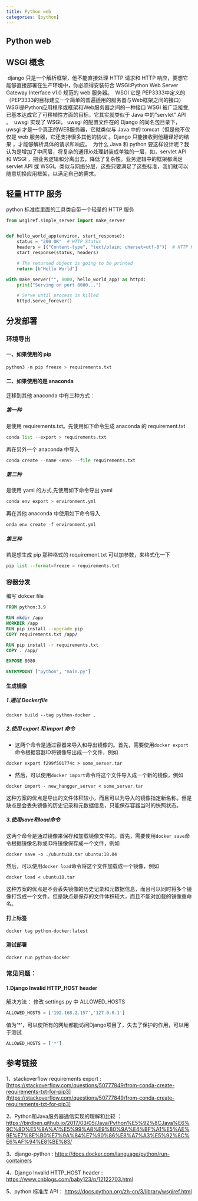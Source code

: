 ```yaml
---
title: Python web
categories: [python]
---
```


## Python web
## WSGI 概念

​	django 只是一个解析框架，他不能直接处理 HTTP 请求和 HTTP 响应，要想它能够直接部署在生产环境中，你必须得安装符合 WSGI:Python Web Server Gateway Interface v1.0 规范的 web 服务器。
​	WSGI 它是 PEP3333中定义的（PEP3333的目标建立一个简单的普遍适用的服务器与Web框架之间的接口）WSGI是Python应用程序或框架和Web服务器之间的一种接口 WSGI 被广泛接受, 已基本达成它了可移植性方面的目标，它其实就类似于 Java 中的"servlet" API 。
​	uwsgi 实现了 WSGI， uwsgi 的配置文件在的 Django 的同名包目录下，uwsgi 才是一个真正的WEB服务器，它就类似与 Java 中的 tomcat（但是他不仅仅是 web 服务器，它还支持很多其他的协议 。Django 只能接收到他翻译好的结果 ，才能够解析具体的请求和响应。
​	为什么 Java 和 python 要这样设计呢？我认为是增加了中间层，将复杂的通讯io处理封装成单独的一层，如，servlet API 和 WSGI ，把业务逻辑和分离出去，降低了复杂性。业务逻辑中的框架都满足 servlet API 或 WSGI。类似与网络分层，这些只要满足了这些标准，我们就可以随意切换应用框架，以满足自己的需求。

## 轻量 HTTP 服务

python 标准库里面的工具类自带一个轻量的 HTTP 服务

```python
from wsgiref.simple_server import make_server


def hello_world_app(environ, start_response):
    status = "200 OK"  # HTTP Status
    headers = [("Content-type", "text/plain; charset=utf-8")]  # HTTP Headers
    start_response(status, headers)

    # The returned object is going to be printed
    return [b"Hello World"]

with make_server("", 8000, hello_world_app) as httpd:
    print("Serving on port 8000...")

    # Serve until process is killed
    httpd.serve_forever()
```



## 分发部署

### 环境导出

#### 一、如果使用的 pip
```python
python3 -m pip freeze > requirements.txt
```
#### 二、如果使用的是 anaconda
迁移到其他 anaconda 中有三种方式：
##### 第一种

是使用 requirements.txt。先使用如下命令生成 anaconda 的 requirement.txt

```python
conda list --export > requirements.txt
```
再在另外一个 anaconda 中导入
```python
conda create --name <env> --file requirements.txt
```
##### 第二种

是使用 yaml 的方式,先使用如下命令导出 yaml

```python
conda env export > environment.yml
```
再在其他 anaconda 中使用如下命令导入
```python
onda env create -f environment.yml
```
##### 第三种

若是想生成 pip 那种格式的 requirement.txt 可以加参数，来格式化一下 

```python
pip list --format=freeze > requirements.txt
```


### 容器分发

编写 dokcer file

```dockerfile
FROM python:3.9

RUN mkdir /app
WORKDIR /app
RUN pip install --upgrade pip
COPY requirements.txt /app/

RUN pip install -r requirements.txt
COPY . /app/

EXPOSE 8080

ENTRYPOINT ["python", "main.py"]
```

#### 生成镜像

##### 1.通过 Dockerfile 

```shell
docker build --tag python-docker .
```
##### 2.使用 export 和 import 命令

- 这两个命令是通过容器来导入和导出镜像的。首先，需要使用`docker export`命令根据容器ID将镜像导出成一个文件，例如

```shell
docker export f299f501774c > some_server.tar
```

- 然后，可以使用`docker import`命令将这个文件导入成一个新的镜像，例如

```shell
docker import - new_hangger_server < some_server.tar
```

  这种方案的优点是导出的文件体积较小，而且可以为导入的镜像指定新名称。但是缺点是会丢失镜像的历史记录和元数据信息，只能保存容器当时的快照状态。

##### 3.使用save和load命令

这两个命令是通过镜像来保存和加载镜像文件的。首先，需要使用`docker save`命令根据镜像名称或ID将镜像保存成一个文件，例如

```shell
docker save -o ./ubuntu18.tar ubuntu:18.04
```

然后，可以使用`docker load`命令将这个文件加载成一个镜像，例如

  ```shell
  docker load < ubuntu18.tar
  ```

这种方案的优点是不会丢失镜像的历史记录和元数据信息，而且可以同时将多个镜像打包成一个文件。但是缺点是保存的文件体积较大，而且不能对加载的镜像重命名。

#### 打上标签

```shell
docker tag python-docker:latest
```
#### 测试部署

```shell
docker run python-docker
```
### 常见问题：
#### 1.Django Invalid HTTP_HOST header

解决方法：
修改 settings.py 中 ALLOWED_HOSTS

```python
ALLOWED_HOSTS = ['192.168.2.157','127.0.0.1']
```
值为'*'，可以使所有的网址都能访问Django项目了，失去了保护的作用，可以用于测试
```python
ALLOWED_HOSTS = ['*']
```


## 参考链接

1、stackoverflow requirements export : [https://stackoverflow.com/questions/50777849/from-conda-create-requirements-txt-for-pip3](https://stackoverflow.com/questions/50777849/from-conda-create-requirements-txt-for-pip3)

2、Python和Java服务器通信实现的理解和比较 ：https://birdben.github.io/2017/03/05/Java/Python%E5%92%8CJava%E6%9C%8D%E5%8A%A1%E5%99%A8%E9%80%9A%E4%BF%A1%E5%AE%9E%E7%8E%B0%E7%9A%84%E7%90%86%E8%A7%A3%E5%92%8C%E6%AF%94%E8%BE%83/

3、django-python :  https://docs.docker.com/language/python/run-containers

4、Django Invalid HTTP_HOST header : https://www.cnblogs.com/baby123/p/12122703.html

5、python 标准库 API： https://docs.python.org/zh-cn/3/library/wsgiref.html
